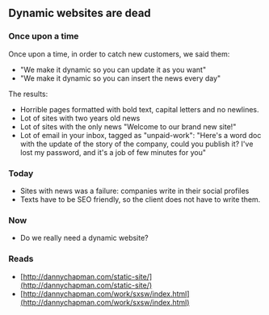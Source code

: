## Dynamic websites are dead

### Once upon a time

Once upon a time, in order to catch new customers, we said them:

* "We make it dynamic so you can update it as you want"
* "We make it dynamic so you can insert the news every day"

The results:

* Horrible pages formatted with bold text, capital letters and no newlines.
* Lot of sites with two years old news
* Lot of sites with the only news "Welcome to our brand new site!"
* Lot of email in your inbox, tagged as "unpaid-work": 
  "Here's a word doc with the update of the story of the company, could you publish it?
  I've lost my password, and it's a job of few minutes for you"

### Today

* Sites with news was a failure: companies write in their social profiles
* Texts have to be SEO friendly, so the client does not have to write them.

### Now

* Do we really need a dynamic website?

### Reads

* [http://dannychapman.com/static-site/](http://dannychapman.com/static-site/)
* [http://dannychapman.com/work/sxsw/index.html](http://dannychapman.com/work/sxsw/index.html)
